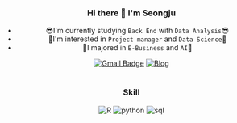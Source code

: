<div align="center">
  
  ### Hi there 👋 I'm Seongju 
  * 😎I'm currently studying `Back End` with `Data Analysis`😎</br>
  * 🌱I'm interested in `Project manager` and `Data Science`🌱</br>
  * 🥇I majored in `E-Business` and `AI`🥇
 
  [![Gmail Badge](https://img.shields.io/badge/Gmail-D14836?style=flat&logo=Gmail&logoColor=white)](mailto:ghcho333@ajou.ac.kr) 
  [![Blog](https://img.shields.io/badge/Tech%20Blog-555263?style=flat&logoColor=white)](https://seongju-story.tistory.com//)
  
  #
  ### Skill
  ![R](https://img.shields.io/badge/R-276DC3?style=flat&logo=R&logoColor=white)
  ![python](https://img.shields.io/badge/Python-3776AB?style=flat&logo=Python&logoColor=white)
  ![sql](https://img.shields.io/badge/MySQL-4479A1?style=flat&logo=MySQL&logoColor=white)

</div>
